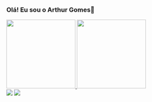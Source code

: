 ### Olá! Eu sou o Arthur Gomes👋
<div>
  <a href = "https://github.com/Arthur-Gomes-de-Souza">
  <img height = "180em" src = "https://github-readme-stats.vercel.app/api?username=Arthur-Gomes-de-Souza&show_icons=true&theme=dracula&include_all_commits=true&count_private=true"/>
  <img height = "180em" src = "https://github-readme-stats.vercel.app/api/top-langs/?username=Arthur-Gomes-de-Souza&layout=compact&langs_count=16&theme=dracula"/>
</div>
<div>
  <a href = "https://www.linkedin.com/in/arthur-gomes-de-souza-516b50276/" target = "_blank"><img src = "https://img.shields.io/badge/LinkedIn-0077B5?style=for-the-badge&logo=linkedin&logoColor=white" target = "_blank"></a>
  <a href = "mailto:arthurgs245@gmail.com"><img src = "https://img.shields.io/badge/Gmail-D14836?style=for-the-badge&logo=gmail&logoColor=white" target = "_blank"></a>
</div>
